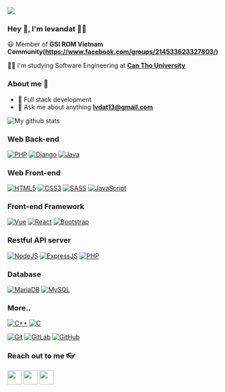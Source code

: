 ![](https://komarev.com/ghpvc/?username=lvdat&label=PROFILE+VIEWS)

### Hey 👋, I'm levandat 👨‍💻



:smiley: Member of **GSI ROM Vietnam Community(https://www.facebook.com/groups/214533623327803/)** 

👨‍🎓 I'm studying Software Engineering at **[Can Tho University](https://ctu.edu.vn/)** 

### About me :eyes:

- :dart: Full stack development 
- :e-mail: Ask me about anything **[lvdat13@gmail.com](mailto:lvdat13gmail.com)**

![My github stats](https://github-readme-stats.vercel.app/api?username=lvdat&show_icons=true&hide_border=false)

### Web Back-end
[![PHP](https://img.shields.io/badge/-PHP-777BB4?style=flat&logo=php&logoColor=white&link=https://github.com/vilogger)](https://github.com/vilogger)
[![Django](https://img.shields.io/badge/-Django-14354C?style=flat&logo=django&logoColor=white&link=https://github.com/vilogger)](https://github.com/vilogger)
[![Java](https://img.shields.io/badge/Java-orange?style=flat&logo=java&logoColor=white&link=https://github.com/vilogger)](https://github.com/vilogger)

### Web Front-end
[![HTML5](https://img.shields.io/badge/-HTML5-E34F26?style=flat&logo=html5&logoColor=white&link=https://github.com/vilogger)](https://github.com/vilogger)
[![CSS3](https://img.shields.io/badge/-CSS3-1572B6?style=flat&logo=css3&link=https://github.com/vilogger)](https://github.com/vilogger)
[![SASS](https://img.shields.io/badge/-SASS-CC6699?style=flat&logo=sass&logoColor=white&link=https://github.com/vilogger)](https://github.com/vilogger)
[![JavaScript](https://img.shields.io/badge/-JavaScript-black?style=flat&logo=javascript&link=https://github.com/vilogger)](https://github.com/vilogger)

### Front-end Framework
[![Vue](https://img.shields.io/badge/-VueJS-35495E?style=flat&logo=vue.js&link=https://github.com/vilogger)](https://github.com/vilogger)
[![React](https://img.shields.io/badge/-React-black?style=flat&logo=react&link=https://github.com/vilogger)](https://github.com/vilogger)
[![Bootstrap](https://img.shields.io/badge/-Bootstrap-563D7C?style=flat&logo=bootstrap&logoColor=white&link=https://github.com/vilogger)](https://github.com/vilogger)

### Restful API server
[![NodeJS](https://img.shields.io/badge/-NodeJS-black?style=flat&logo=Node.js&link=https://github.com/vilogger)](https://github.com/vilogger)
[![ExpressJS](https://img.shields.io/badge/Express.js-404D59?style=flat&logo=Node.js&logoColor=white)](https://github.com/vilogger)
[![PHP](https://img.shields.io/badge/-PHP-777BB4?style=flat&logo=php&logoColor=white&link=https://github.com/vilogger)](https://github.com/vilogger)

### Database
[![MariaDB](https://img.shields.io/badge/-MariaDB-black?style=flat&logo=mariadb&link=https://github.com/vilogger)](https://github.com/vilogger)
[![MySQL](https://img.shields.io/badge/-MySQL-black?style=flat&logo=mysql&link=https://github.com/vilogger)](https://github.com/vilogger)

### More..
[![C++](https://img.shields.io/badge/-C++-00599C?style=flat&logo=c%2B%2B&link=https://github.com/vilogger)](https://github.com/vilogger)
[![C](https://img.shields.io/badge/-C-00599C?style=flat&logo=c&logoColor=white&link=https://github.com/vilogger)](https://github.com/vilogger)

[![Git](https://img.shields.io/badge/-Git-black?style=flat&logo=git&link=https://github.com/vilogger)](https://github.com/vilogger) [![GitLab](https://img.shields.io/badge/-GitLab-FCA121?style=flat&logo=gitlab&link=https://github.com/vilogger)](https://gitlab.com/vilogger) [![GitHub](https://img.shields.io/badge/-GitHub-181717?style=flat&logo=github&link=https://github.com/vilogger)](https://github.com/vilogger)

### Reach out to me 👓
<a href="https://t.me/levandat"><img src="https://upload.wikimedia.org/wikipedia/commons/thumb/8/82/Telegram_logo.svg/768px-Telegram_logo.svg.png" width="32px" height="32px"></a> <a href="https://www.facebook.com/vilogger.dev"><img src="https://i.ibb.co/zmYNW4p/facebook.png" width="32px" height="32px"></a> <a href="https://www.instagram.com/vilogger.dev/"><img src="https://upload.wikimedia.org/wikipedia/commons/e/e7/Instagram_logo_2016.svg" width="32px" height="32px"></a>


